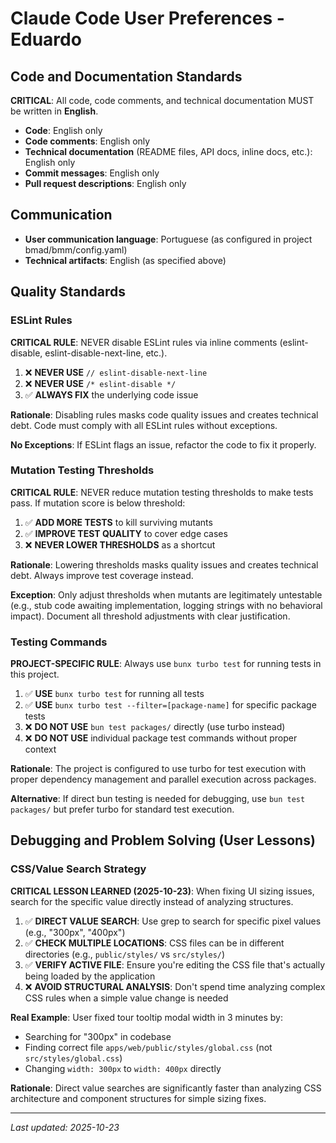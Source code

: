 # Claude Code User Preferences - Eduardo

## Code and Documentation Standards

**CRITICAL**: All code, code comments, and technical documentation MUST be written in **English**.

- **Code**: English only
- **Code comments**: English only
- **Technical documentation** (README files, API docs, inline docs, etc.): English only
- **Commit messages**: English only
- **Pull request descriptions**: English only

## Communication

- **User communication language**: Portuguese (as configured in project bmad/bmm/config.yaml)
- **Technical artifacts**: English (as specified above)

## Quality Standards

### ESLint Rules

**CRITICAL RULE**: NEVER disable ESLint rules via inline comments (eslint-disable, eslint-disable-next-line, etc.).

1. ❌ **NEVER USE** `// eslint-disable-next-line`
2. ❌ **NEVER USE** `/* eslint-disable */`
3. ✅ **ALWAYS FIX** the underlying code issue

**Rationale**: Disabling rules masks code quality issues and creates technical debt. Code must comply with all ESLint rules without exceptions.

**No Exceptions**: If ESLint flags an issue, refactor the code to fix it properly.

### Mutation Testing Thresholds

**CRITICAL RULE**: NEVER reduce mutation testing thresholds to make tests pass. If mutation score is below threshold:

1. ✅ **ADD MORE TESTS** to kill surviving mutants
2. ✅ **IMPROVE TEST QUALITY** to cover edge cases
3. ❌ **NEVER LOWER THRESHOLDS** as a shortcut

**Rationale**: Lowering thresholds masks quality issues and creates technical debt. Always improve test coverage instead.

**Exception**: Only adjust thresholds when mutants are legitimately untestable (e.g., stub code awaiting implementation, logging strings with no behavioral impact). Document all threshold adjustments with clear justification.

### Testing Commands

**PROJECT-SPECIFIC RULE**: Always use `bunx turbo test` for running tests in this project.

1. ✅ **USE** `bunx turbo test` for running all tests
2. ✅ **USE** `bunx turbo test --filter=[package-name]` for specific package tests
3. ❌ **DO NOT USE** `bun test packages/` directly (use turbo instead)
4. ❌ **DO NOT USE** individual package test commands without proper context

**Rationale**: The project is configured to use turbo for test execution with proper dependency management and parallel execution across packages.

**Alternative**: If direct bun testing is needed for debugging, use `bun test packages/` but prefer turbo for standard test execution.

## Debugging and Problem Solving (User Lessons)

### CSS/Value Search Strategy

**CRITICAL LESSON LEARNED (2025-10-23)**: When fixing UI sizing issues, search for the specific value directly instead of analyzing structures.

1. ✅ **DIRECT VALUE SEARCH**: Use grep to search for specific pixel values (e.g., "300px", "400px")
2. ✅ **CHECK MULTIPLE LOCATIONS**: CSS files can be in different directories (e.g., `public/styles/` vs `src/styles/`)
3. ✅ **VERIFY ACTIVE FILE**: Ensure you're editing the CSS file that's actually being loaded by the application
4. ❌ **AVOID STRUCTURAL ANALYSIS**: Don't spend time analyzing complex CSS rules when a simple value change is needed

**Real Example**: User fixed tour tooltip modal width in 3 minutes by:
- Searching for "300px" in codebase
- Finding correct file `apps/web/public/styles/global.css` (not `src/styles/global.css`)
- Changing `width: 300px` to `width: 400px` directly

**Rationale**: Direct value searches are significantly faster than analyzing CSS architecture and component structures for simple sizing fixes.

---
*Last updated: 2025-10-23*